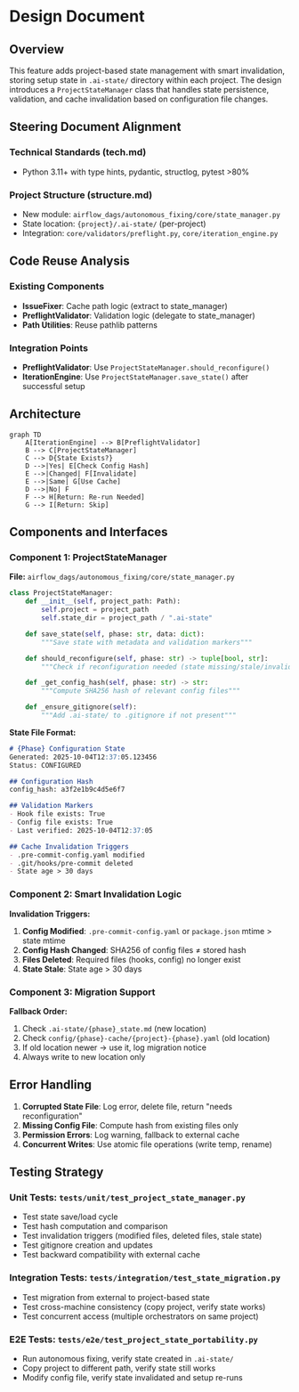 # Design Document

## Overview

This feature adds project-based state management with smart invalidation, storing setup state in `.ai-state/` directory within each project. The design introduces a `ProjectStateManager` class that handles state persistence, validation, and cache invalidation based on configuration file changes.

## Steering Document Alignment

### Technical Standards (tech.md)
- Python 3.11+ with type hints, pydantic, structlog, pytest >80%

### Project Structure (structure.md)
- New module: `airflow_dags/autonomous_fixing/core/state_manager.py`
- State location: `{project}/.ai-state/` (per-project)
- Integration: `core/validators/preflight.py`, `core/iteration_engine.py`

## Code Reuse Analysis

### Existing Components
- **IssueFixer**: Cache path logic (extract to state_manager)
- **PreflightValidator**: Validation logic (delegate to state_manager)
- **Path Utilities**: Reuse pathlib patterns

### Integration Points
- **PreflightValidator**: Use `ProjectStateManager.should_reconfigure()`
- **IterationEngine**: Use `ProjectStateManager.save_state()` after successful setup

## Architecture

```mermaid
graph TD
    A[IterationEngine] --> B[PreflightValidator]
    B --> C[ProjectStateManager]
    C --> D{State Exists?}
    D -->|Yes| E[Check Config Hash]
    E -->|Changed| F[Invalidate]
    E -->|Same| G[Use Cache]
    D -->|No| F
    F --> H[Return: Re-run Needed]
    G --> I[Return: Skip]
```

## Components and Interfaces

### Component 1: ProjectStateManager

**File:** `airflow_dags/autonomous_fixing/core/state_manager.py`

```python
class ProjectStateManager:
    def __init__(self, project_path: Path):
        self.project = project_path
        self.state_dir = project_path / ".ai-state"

    def save_state(self, phase: str, data: dict):
        """Save state with metadata and validation markers"""

    def should_reconfigure(self, phase: str) -> tuple[bool, str]:
        """Check if reconfiguration needed (state missing/stale/invalidated)"""

    def _get_config_hash(self, phase: str) -> str:
        """Compute SHA256 hash of relevant config files"""

    def _ensure_gitignore(self):
        """Add .ai-state/ to .gitignore if not present"""
```

**State File Format:**
```markdown
# {Phase} Configuration State
Generated: 2025-10-04T12:37:05.123456
Status: CONFIGURED

## Configuration Hash
config_hash: a3f2e1b9c4d5e6f7

## Validation Markers
- Hook file exists: True
- Config file exists: True
- Last verified: 2025-10-04T12:37:05

## Cache Invalidation Triggers
- .pre-commit-config.yaml modified
- .git/hooks/pre-commit deleted
- State age > 30 days
```

### Component 2: Smart Invalidation Logic

**Invalidation Triggers:**
1. **Config Modified**: `.pre-commit-config.yaml` or `package.json` mtime > state mtime
2. **Config Hash Changed**: SHA256 of config files ≠ stored hash
3. **Files Deleted**: Required files (hooks, config) no longer exist
4. **State Stale**: State age > 30 days

### Component 3: Migration Support

**Fallback Order:**
1. Check `.ai-state/{phase}_state.md` (new location)
2. Check `config/{phase}-cache/{project}-{phase}.yaml` (old location)
3. If old location newer → use it, log migration notice
4. Always write to new location only

## Error Handling

1. **Corrupted State File**: Log error, delete file, return "needs reconfiguration"
2. **Missing Config File**: Compute hash from existing files only
3. **Permission Errors**: Log warning, fallback to external cache
4. **Concurrent Writes**: Use atomic file operations (write temp, rename)

## Testing Strategy

### Unit Tests: `tests/unit/test_project_state_manager.py`
- Test state save/load cycle
- Test hash computation and comparison
- Test invalidation triggers (modified files, deleted files, stale state)
- Test gitignore creation and updates
- Test backward compatibility with external cache

### Integration Tests: `tests/integration/test_state_migration.py`
- Test migration from external to project-based state
- Test cross-machine consistency (copy project, verify state works)
- Test concurrent access (multiple orchestrators on same project)

### E2E Tests: `tests/e2e/test_project_state_portability.py`
- Run autonomous fixing, verify state created in `.ai-state/`
- Copy project to different path, verify state still works
- Modify config file, verify state invalidated and setup re-runs
